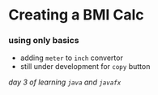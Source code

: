 # Creating a BMI Calc

### using only basics
- adding `meter` to `inch` convertor
- still under development for `copy` button


*day 3 of learning `java` and `javafx`*